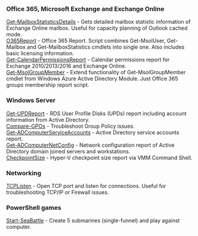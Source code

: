 ### Office 365, Microsoft Exchange and Exchange Online
[Get-MailboxStatisticsDetails](https://github.com/vfedenko/PowerShellScripts/tree/master/Get-MailboxStatisticsDetails) - Gets detailed mailbox statistic information of Exchange Online mailbox. Useful for capacity planning of Outlook cached mode. <br />
[O365Report](https://github.com/vfedenko/PowerShellScripts/tree/master/O365Report) - Office 365 Report. Script combines Get-MsolUser, Get-Mailbox and Get-MailboxStatistics cmdlets into single one. Also includes basic licensing information. <br />
[Get-CalendarPermissionsReport](https://github.com/vfedenko/PowerShellScripts/tree/master/Get-CalendarPermissionsReport) - Calendar permissions report for Exchange 2010/2013/2016 and Exchange Online. <br />
[Get-MsolGroupMember](https://github.com/vfedenko/PowerShellScripts/tree/master/Get-MsolGroupMember) - Extend functionality of Get-MsolGroupMember cmdlet from Windows Azure Active Directory Module. Just Office 365 groups membership report script.

### Windows Server
[Get-UPDReport](https://github.com/vfedenko/PowerShellScripts/tree/master/Get-UPDReport) - RDS User Profile Disks (UPDs) report including account information from Active Directory. <br />
[Compare-GPOs](https://github.com/vfedenko/PowerShellScripts/tree/master/Compare-GPOs) - Troubleshoot Group Policy issues. <br />
[Get-ADComputerServiceAccounts](https://github.com/vfedenko/PowerShellScripts/tree/master/Get-ADComputerServiceAccounts) - Active Directory service accounts report. <br />
[Get-ADComputerNetConfig](https://github.com/vfedenko/PowerShellScripts/tree/master/Get-ADComputerNetConfig) - Network configuration report of Active Directory domain joined servers and workstations. <br />
[CheckpointSize](https://github.com/vfedenko/PowerShellScripts/tree/master/CheckpointSize) - Hyper-V checkpoint size report via VMM Command Shell.

### Networking
[TCPListen](https://github.com/vfedenko/PowerShellScripts/tree/master/TCPListen) - Open TCP port and listen for connections. Useful for troubleshooting TCP/IP or Firewall issues. <br />

### PowerShell games
[Start-SeaBattle](https://github.com/vfedenko/PowerShellScripts/tree/master/Start-SeaBattle) - Create 5 submarines (single-funnel) and play against computer.
